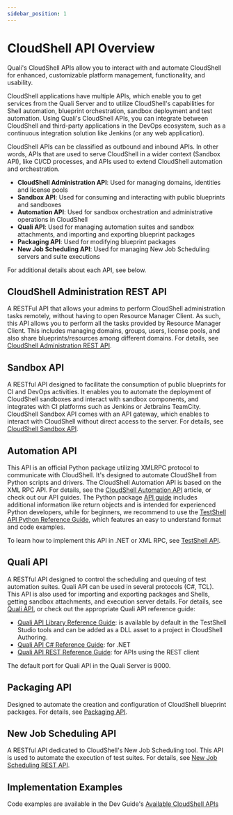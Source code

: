 ```yaml
---
sidebar_position: 1
---
```


# CloudShell API Overview

Quali's CloudShell APIs allow you to interact with and automate CloudShell for enhanced, customizable platform management, functionality, and usability.

CloudShell applications have multiple APIs, which enable you to get services from the Quali Server and to utilize CloudShell's capabilities for Shell automation, blueprint orchestration, sandbox deployment and test automation. Using Quali's CloudShell APIs, you can integrate between CloudShell and third-party applications in the DevOps ecosystem, such as a continuous integration solution like Jenkins (or any web application).

CloudShell APIs can be classified as outbound and inbound APIs. In other words, APIs that are used to serve CloudShell in a wider context (Sandbox API), like CI/CD processes, and APIs used to extend CloudShell automation and orchestration.

- **CloudShell Administration API**: Used for managing domains, identities and license pools
- **Sandbox API**: Used for consuming and interacting with public blueprints and sandboxes
- **Automation API**: Used for sandbox orchestration and administrative operations in CloudShell
- **Quali API**: Used for managing automation suites and sandbox attachments, and importing and exporting blueprint packages
- **Packaging API**: Used for modifying blueprint packages
- **New Job Scheduling API**: Used for managing New Job Scheduling servers and suite executions

For additional details about each API, see below.

## CloudShell Administration REST API

A RESTFul API that allows your admins to perform CloudShell administration tasks remotely, without having to open Resource Manager Client. As such, this API allows you to perform all the tasks provided by Resource Manager Client. This includes managing domains, groups, users, license pools, and also share blueprints/resources among different domains. For details, see [CloudShell Administration REST API](https://help.quali.com/Online%20Help/0.0/Portal/Content/API/RefGuides/RM-API/admin-api-ovrvw.htm).

## Sandbox API

A RESTful API designed to facilitate the consumption of public blueprints for CI and DevOps activities. It enables you to automate the deployment of CloudShell sandboxes and interact with sandbox components, and integrates with CI platforms such as Jenkins or Jetbrains TeamCity. CloudShell Sandbox API comes with an API gateway, which enables to interact with CloudShell without direct access to the server. For details, see [CloudShell Sandbox API](https://help.quali.com/Online%20Help/0.0/Portal/Content/API/CS-Snbx-API-Topic.htm).

## Automation API

This API is an official Python package utilizing XMLRPC protocol to communicate with CloudShell. It's designed to automate CloudShell from Python scripts and drivers. The CloudShell Automation API is based on the XML RPC API. For details, see the [CloudShell Automation API](https://help.quali.com/Online%20Help/0.0/Portal/Content/API/Pyth-API-Overvw.htm) article, or check out our API guides. The Python package [API guide](https://help.quali.com/Online%20Help/0.0/Python-API/) includes additional information like return objects and is intended for experienced Python developers, while for beginners, we recommend to use the [TestShell API Python Reference Guide](https://help.quali.com/Online%20Help/0.0/TestShell-API/TestShell%20Python%20API.html), which features an easy to understand format and code examples.

To learn how to implement this API in .NET or XML RPC, see [TestShell API](https://help.quali.com/Online%20Help/0.0/Portal/Content/API/TS-API.htm).

## Quali API

A RESTful API designed to control the scheduling and queuing of test automation suites. Quali API can be used in several protocols (C#, TCL). This API is also used for importing and exporting packages and Shells, getting sandbox attachments, and execution server details. For details, see [Quali API](https://help.quali.com/Online%20Help/0.0/Portal/Content/API/Quali-API-Topic.htm), or check out the appropriate Quali API reference guide:

- [Quali API Library Reference Guide](https://help.quali.com/Online%20Help/0.0/Quali-API/Quali%20API%20Library.html): is available by default in the TestShell Studio tools and can be added as a DLL asset to a project in CloudShell Authoring.
- [Quali API C# Reference Guide](https://help.quali.com/Online%20Help/0.0/Quali-API/Quali%20cSharp%20API.html "Quali API C# Reference Guide"): for .NET
- [Quali API REST Reference Guide](https://help.quali.com/Online%20Help/0.0/Quali-API/Quali%20REST%20API.html "Quali API REST Reference Guide"): for APIs using the REST client

The default port for Quali API in the Quali Server is 9000.

## Packaging API

Designed to automate the creation and configuration of CloudShell blueprint packages. For details, see [Packaging API](https://help.quali.com/Online%20Help/0.0/Portal/Content/API/Pckg-API/PackagingAPI.htm).

## New Job Scheduling API

A RESTful API dedicated to CloudShell's New Job Scheduling tool. This API is used to automate the execution of test suites. For details, see [New Job Scheduling REST API](https://help.quali.com/Online%20Help/0.0/Portal/Content/API/JSS-API/jss-rest-api-ovrvw.htm).

## Implementation Examples

Code examples are available in the Dev Guide's [Available CloudShell APIs](https://help.quali.com/Online%20Help/0.0/Portal/Content/DevGuide/APIs/Available-CS-APIs.htm)
